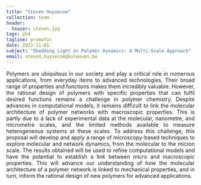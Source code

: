 ```yaml
---
title: "Steven Huysecom"
collection: team
header:
  teaser: steven.jpg
tags: phd
tagline: promotor
date: 2023-11-01
subject: "Shedding Light on Polymer Dynamics: A Multi-Scale Approach"
email: steven.huysecom@kuleuven.be
---
```

<p align= "justify">
Polymers are ubiquitous in our society and play a critical role in numerous applications, from everyday items to advanced technologies. Their broad range of properties and functions makes them incredibly valuable. However, the rational design of polymers with specific properties that can fulfil desired functions remains a challenge in polymer chemistry. Despite advances in computational models, it remains difficult to link the molecular architecture of polymer networks with macroscopic properties. This is partly due to a lack of experimental data at the molecular, nanometre, and micrometre scales, and the limited methods available to measure heterogeneous systems at these scales. To address this challenge, this proposal will develop and apply a range of microscopy-based techniques to explore molecular and network dynamics, from the molecular to the micron scale. The results obtained will be used to refine computational models and have the potential to establish a link between micro and macroscopic properties. This will advance our understanding of how the molecular architecture of a polymer network is linked to mechanical properties, and in turn, inform the rational design of new polymers for advanced applications.
